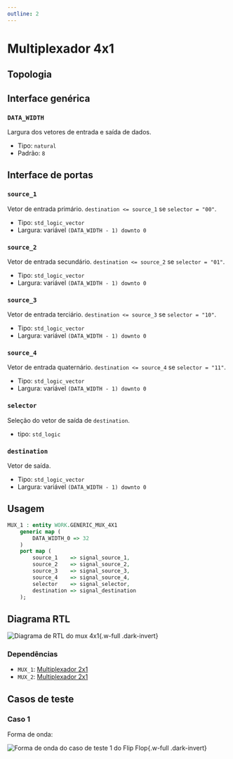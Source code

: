 ```yaml
---
outline: 2
---
```


# Multiplexador 4x1

## Topologia

<pan-container selector=".mermaid">

<!--@include: @<!--@include: @/.includes/generic_mux_4x1-topology.md-->

</pan-container>

## Interface genérica

### `DATA_WIDTH` <Badge type="neutral" text="GENERIC" />

Largura dos vetores de entrada e saída de dados.

- Tipo: `natural`
- Padrão: `8`

## Interface de portas

### `source_1` <Badge type="success" text="INPUT" />

Vetor de entrada primário. `destination <= source_1` se `selector = "00"`.

- Tipo: `std_logic_vector`
- Largura: variável `(DATA_WIDTH - 1) downto 0`

### `source_2` <Badge type="success" text="INPUT" />

Vetor de entrada secundário. `destination <= source_2` se `selector = "01"`.

- Tipo: `std_logic_vector`
- Largura: variável `(DATA_WIDTH - 1) downto 0`

### `source_3` <Badge type="success" text="INPUT" />

Vetor de entrada terciário. `destination <= source_3` se `selector = "10"`.

- Tipo: `std_logic_vector`
- Largura: variável `(DATA_WIDTH - 1) downto 0`

### `source_4` <Badge type="success" text="INPUT" />

Vetor de entrada quaternário. `destination <= source_4` se `selector = "11"`.

- Tipo: `std_logic_vector`
- Largura: variável `(DATA_WIDTH - 1) downto 0`

### `selector` <Badge type="success" text="INPUT" />

Seleção do vetor de saída de `destination`.

- tipo: `std_logic`

### `destination` <Badge type="danger" text="OUTPUT" />

Vetor de saída.

- Tipo: `std_logic_vector`
- Largura: variável `(DATA_WIDTH - 1) downto 0`

## Usagem

```vhdl
MUX_1 : entity WORK.GENERIC_MUX_4X1
    generic map (
        DATA_WIDTH_0 => 32
    )
    port map (
        source_1    => signal_source_1,
        source_2    => signal_source_2,
        source_3    => signal_source_3,
        source_4    => signal_source_4,
        selector    => signal_selector,
        destination => signal_destination
    );
```

## Diagrama RTL

<pan-container>

![Diagrama de RTL do mux 4x1](/images/reference/components/generic_mux_4x1_netlist.svg){.w-full .dark-invert}

### Dependências

- `MUX_1`: [Multiplexador 2x1](./generic_mux_2x1.html)
- `MUX_2`: [Multiplexador 2x1](./generic_mux_2x1.html)

</pan-container>

## Casos de teste

### Caso 1 <Badge type="info" text="tb_generic_mux_4x1_case_1" />

Forma de onda:

<pan-container :grid="false">

![Forma de onda do caso de teste 1 do Flip Flop](/images/reference/components/tb_generic_mux_4x1_case_1.svg){.w-full .dark-invert}

</pan-container>
